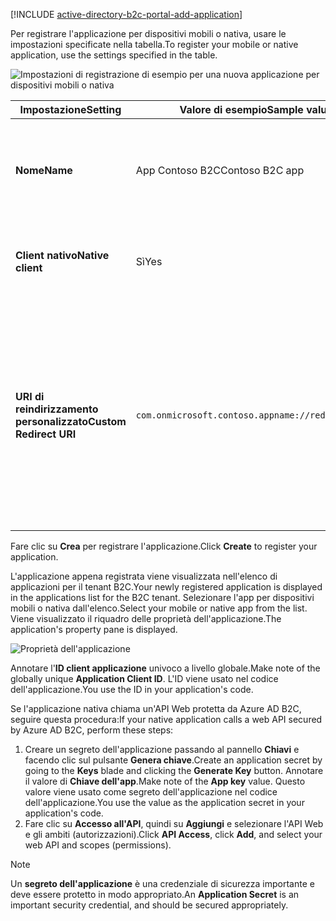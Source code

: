 [!INCLUDE [active-directory-b2c-portal-add-application](active-directory-b2c-portal-add-application.md)]

<span data-ttu-id="43164-101">Per registrare l'applicazione per dispositivi mobili o nativa, usare le impostazioni specificate nella tabella.</span><span class="sxs-lookup"><span data-stu-id="43164-101">To register your mobile or native application, use the settings specified in the table.</span></span>

![Impostazioni di registrazione di esempio per una nuova applicazione per dispositivi mobili o nativa](./media/active-directory-b2c-register-mobile-native-app/b2c-new-mobile-native-app-settings.png)

| <span data-ttu-id="43164-103">Impostazione</span><span class="sxs-lookup"><span data-stu-id="43164-103">Setting</span></span>      | <span data-ttu-id="43164-104">Valore di esempio</span><span class="sxs-lookup"><span data-stu-id="43164-104">Sample value</span></span>  | <span data-ttu-id="43164-105">Descrizione</span><span class="sxs-lookup"><span data-stu-id="43164-105">Description</span></span>                                        |
| ------------ | ------- | -------------------------------------------------- |
| <span data-ttu-id="43164-106">**Nome**</span><span class="sxs-lookup"><span data-stu-id="43164-106">**Name**</span></span> | <span data-ttu-id="43164-107">App Contoso B2C</span><span class="sxs-lookup"><span data-stu-id="43164-107">Contoso B2C app</span></span> | <span data-ttu-id="43164-108">Immettere un **Nome** per l'applicazione che descriva l'applicazione agli utenti.</span><span class="sxs-lookup"><span data-stu-id="43164-108">Enter a **Name** for the application that describes your application to consumers.</span></span> |
| <span data-ttu-id="43164-109">**Client nativo**</span><span class="sxs-lookup"><span data-stu-id="43164-109">**Native client**</span></span> | <span data-ttu-id="43164-110">Sì</span><span class="sxs-lookup"><span data-stu-id="43164-110">Yes</span></span> | <span data-ttu-id="43164-111">Selezionare **Sì** per un'applicazione per dispositivi mobili o nativa.</span><span class="sxs-lookup"><span data-stu-id="43164-111">Select **Yes** for a mobile or native application.</span></span> |
| <span data-ttu-id="43164-112">**URI di reindirizzamento personalizzato**</span><span class="sxs-lookup"><span data-stu-id="43164-112">**Custom Redirect URI**</span></span> | `com.onmicrosoft.contoso.appname://redirect/path` | <span data-ttu-id="43164-113">Immettere un URI di reindirizzamento con uno schema personalizzato.</span><span class="sxs-lookup"><span data-stu-id="43164-113">Enter a redirect URI with a custom scheme.</span></span> <span data-ttu-id="43164-114">Assicurarsi di scegliere un [URI di reindirizzamento valido](../articles/active-directory-b2c/active-directory-b2c-app-registration.md#choosing-a-native-application-redirect-uri) e di non includere caratteri speciali come i caratteri di sottolineatura.</span><span class="sxs-lookup"><span data-stu-id="43164-114">Make sure you choose a [good redirect URI](../articles/active-directory-b2c/active-directory-b2c-app-registration.md#choosing-a-native-application-redirect-uri) and do not include special characters such as underscores.</span></span> |

<span data-ttu-id="43164-115">Fare clic su **Crea** per registrare l'applicazione.</span><span class="sxs-lookup"><span data-stu-id="43164-115">Click **Create** to register your application.</span></span>

<span data-ttu-id="43164-116">L'applicazione appena registrata viene visualizzata nell'elenco di applicazioni per il tenant B2C.</span><span class="sxs-lookup"><span data-stu-id="43164-116">Your newly registered application is displayed in the applications list for the B2C tenant.</span></span> <span data-ttu-id="43164-117">Selezionare l'app per dispositivi mobili o nativa dall'elenco.</span><span class="sxs-lookup"><span data-stu-id="43164-117">Select your mobile or native app from the list.</span></span> <span data-ttu-id="43164-118">Viene visualizzato il riquadro delle proprietà dell'applicazione.</span><span class="sxs-lookup"><span data-stu-id="43164-118">The application's property pane is displayed.</span></span>

![Proprietà dell'applicazione](./media/active-directory-b2c-register-mobile-native-app/b2c-mobile-native-app-properties.png)

<span data-ttu-id="43164-120">Annotare l'**ID client applicazione** univoco a livello globale.</span><span class="sxs-lookup"><span data-stu-id="43164-120">Make note of the globally unique **Application Client ID**.</span></span> <span data-ttu-id="43164-121">L'ID viene usato nel codice dell'applicazione.</span><span class="sxs-lookup"><span data-stu-id="43164-121">You use the ID in your application's code.</span></span>

<span data-ttu-id="43164-122">Se l'applicazione nativa chiama un'API Web protetta da Azure AD B2C, seguire questa procedura:</span><span class="sxs-lookup"><span data-stu-id="43164-122">If your native application calls a web API secured by Azure AD B2C, perform these steps:</span></span>
   1. <span data-ttu-id="43164-123">Creare un segreto dell'applicazione passando al pannello **Chiavi** e facendo clic sul pulsante **Genera chiave**.</span><span class="sxs-lookup"><span data-stu-id="43164-123">Create an application secret by going to the **Keys** blade and clicking the **Generate Key** button.</span></span> <span data-ttu-id="43164-124">Annotare il valore di **Chiave dell'app**.</span><span class="sxs-lookup"><span data-stu-id="43164-124">Make note of the **App key** value.</span></span> <span data-ttu-id="43164-125">Questo valore viene usato come segreto dell'applicazione nel codice dell'applicazione.</span><span class="sxs-lookup"><span data-stu-id="43164-125">You use the value as the application secret in your application's code.</span></span>
   2. <span data-ttu-id="43164-126">Fare clic su **Accesso all'API**, quindi su **Aggiungi** e selezionare l'API Web e gli ambiti (autorizzazioni).</span><span class="sxs-lookup"><span data-stu-id="43164-126">Click **API Access**, click **Add**, and select your web API and scopes (permissions).</span></span>

> [!NOTE]
> <span data-ttu-id="43164-127">Un **segreto dell'applicazione** è una credenziale di sicurezza importante e deve essere protetto in modo appropriato.</span><span class="sxs-lookup"><span data-stu-id="43164-127">An **Application Secret** is an important security credential, and should be secured appropriately.</span></span>
> 
